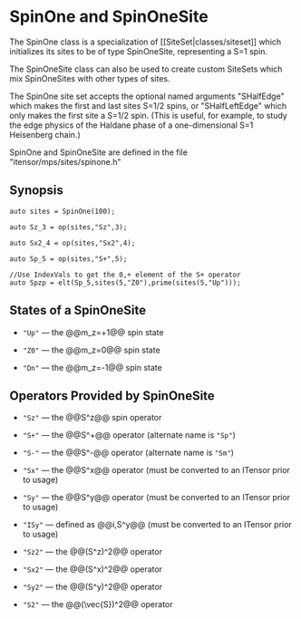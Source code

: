 # SpinOne and SpinOneSite

The SpinOne class is a specialization of [[SiteSet|classes/siteset]] which initializes
its sites to be of type SpinOneSite, representing a S=1 spin.

The SpinOneSite class can also be used to create custom SiteSets which mix SpinOneSites 
with other types of sites.

The SpinOne site set accepts the optional named arguments "SHalfEdge" which makes the 
first and last sites S=1/2 spins, or "SHalfLeftEdge" which only makes the first site
a S=1/2 spin. (This is useful, for example, to study the edge physics of the Haldane
phase of a one-dimensional S=1 Heisenberg chain.)

SpinOne and SpinOneSite are defined in the file "itensor/mps/sites/spinone.h"

## Synopsis

    auto sites = SpinOne(100);

    auto Sz_3 = op(sites,"Sz",3);

    auto Sx2_4 = op(sites,"Sx2",4);

    auto Sp_5 = op(sites,"S+",5);

    //Use IndexVals to get the 0,+ element of the S+ operator
    auto Spzp = elt(Sp_5,sites(5,"Z0"),prime(sites(5,"Up")));

## States of a SpinOneSite

* `"Up"` &mdash; the @@m\_z=+1@@ spin state

* `"Z0"` &mdash; the @@m\_z=0@@ spin state

* `"Dn"` &mdash; the @@m\_z=-1@@ spin state

## Operators Provided by SpinOneSite

* `"Sz"` &mdash; the @@S^z@@ spin operator 

* `"S+"` &mdash; the @@S^+@@ operator (alternate name is `"Sp"`)

* `"S-"` &mdash; the @@S^-@@ operator (alternate name is `"Sm"`)

* `"Sx"` &mdash; the @@S^x@@ operator (must be converted to an ITensor prior to usage)

* `"Sy"` &mdash; the @@S^y@@ operator (must be converted to an ITensor prior to usage)

* `"ISy"` &mdash; defined as @@i\,S^y@@ (must be converted to an ITensor prior to usage)

* `"Sz2"` &mdash; the @@(S^z)^2@@ operator

* `"Sx2"` &mdash; the @@(S^x)^2@@ operator

* `"Sy2"` &mdash; the @@(S^y)^2@@ operator

* `"S2"` &mdash; the @@(\vec{S})^2@@ operator


